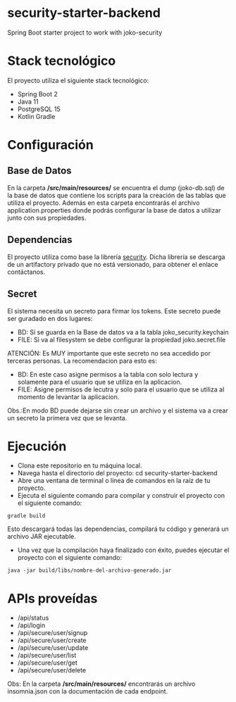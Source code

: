 # security-starter-backend
Spring Boot starter project to work with joko-security
# Stack tecnológico
El proyecto utiliza el siguiente stack tecnológico:
- Spring Boot 2
- Java 11
- PostgreSQL 15 
- Kotlin Gradle
# Configuración
## Base de Datos
En la carpeta **/src/main/resources/** se encuentra el dump (joko-db.sql) de la base de datos que contiene los scripts para la creación de las tablas que utiliza el proyecto. Además en esta carpeta encontrarás el archivo application.properties donde podrás configurar la base de datos a utilizar junto con sus propiedades.
## Dependencias
El proyecto utiliza como base la librería [security](https://github.com/jokoframework/security). Dicha librería se descarga de un artifactory privado que no está versionado, para obtener el enlace contáctanos.
## Secret
El sistema necesita un secreto para firmar los tokens. Este secreto puede ser
guradado en dos lugares:
* BD: Si se guarda en la Base de datos va a la tabla joko_security.keychain
* FILE: Si va al filesystem se debe configurar la propiedad joko.secret.file

ATENCIÓN: Es MUY importante que este secreto no sea accedido por terceras
personas. La recomendacion para esto es:
* BD: En este caso asigne permisos a la tabla con solo lectura y solamente
  para el usuario que se utiliza en la aplicacion.
* FILE: Asigne permisos de lecutra y solo para el usuario que se utiliza al
  momento de levantar la aplicacion.

Obs.:En modo BD puede dejarse sin crear un archivo y el sistema va a crear
un secreto la primera vez que se levanta.
# Ejecución
- Clona este repositorio en tu máquina local.
- Navega hasta el directorio del proyecto: cd security-starter-backend
- Abre una ventana de terminal o línea de comandos en la raíz de tu proyecto.
- Ejecuta el siguiente comando para compilar y construir el proyecto con el siguiente comando: 

`gradle build`

Esto descargará todas las dependencias, compilará tu código y generará un archivo JAR ejecutable.

- Una vez que la compilación haya finalizado con éxito, puedes ejecutar el proyecto con el siguiente comando: 

`java -jar build/libs/nombre-del-archivo-generado.jar`
# APIs proveídas
* /api/status
* /api/login
* /api/secure/user/signup
* /api/secure/user/create
* /api/secure/user/update
* /api/secure/user/list
* /api/secure/user/get
* /api/secure/user/delete

Obs: En la carpeta **/src/main/resources/** encontrarás un archivo insomnia.json con la documentación de cada endpoint.